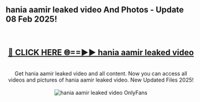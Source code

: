 <h2>hania aamir leaked video And Photos - Update 08 Feb 2025!</h2>
<br>
<div align="center">
<h2><a href="https://cutt.ly/te57wshS" rel="nofollow">🔴 CLICK HERE 🌐==►► hania aamir leaked video</a></h2>
<br>
Get hania aamir leaked video and all content. Now you can access all videos and pictures of hania aamir leaked video. New Updated Files 2025!
<br>
<br>
<a href="https://cutt.ly/te57wshS" rel="nofollow" data-target="animated-image.originalLink"><img src="https://i.ibb.co.com/WyWwxjT/player-gif2.gif" alt="hania aamir leaked video OnlyFans" style="max-width: 100%; display: inline-block;" data-target="animated-image.originalImage"></a>
</div>
<br>